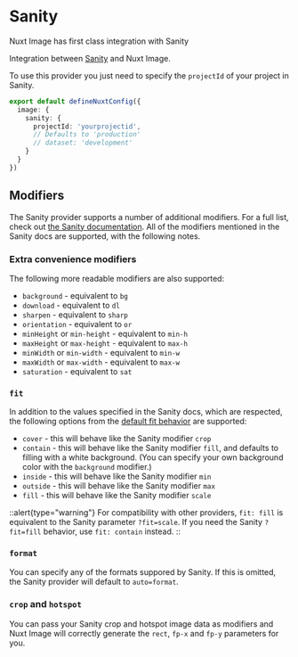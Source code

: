 # Sanity

Nuxt Image has first class integration with Sanity

Integration between [Sanity](https://www.sanity.io/docs/image-urls) and Nuxt Image.

To use this provider you just need to specify the `projectId` of your project in Sanity.

```ts [nuxt.config.ts]
export default defineNuxtConfig({
  image: {
    sanity: {
      projectId: 'yourprojectid',
      // Defaults to 'production'
      // dataset: 'development'
    }
  }
})
```

## Modifiers

The Sanity provider supports a number of additional modifiers. For a full list, check out [the Sanity documentation](https://www.sanity.io/docs/image-urls). All of the modifiers mentioned in the Sanity docs are supported, with the following notes.

### Extra convenience modifiers

The following more readable modifiers are also supported:

- `background` - equivalent to `bg`
- `download` - equivalent to `dl`
- `sharpen` - equivalent to `sharp`
- `orientation` - equivalent to `or`
- `minHeight` or `min-height` - equivalent to `min-h`
- `maxHeight` or `max-height` - equivalent to `max-h`
- `minWidth` or `min-width` - equivalent to `min-w`
- `maxWidth` or `max-width` - equivalent to `max-w`
- `saturation` - equivalent to `sat`

### `fit`

In addition to the values specified in the Sanity docs, which are respected, the following options from the [default fit behavior](/components/nuxt-img#fit) are supported:

- `cover` - this will behave like the Sanity modifier `crop`
- `contain` - this will behave like the Sanity modifier `fill`, and defaults to filling with a white background. (You can specify your own background color with the `background` modifier.)
- `inside` - this will behave like the Sanity modifier `min`
- `outside` - this will behave like the Sanity modifier `max`
- `fill` - this will behave like the Sanity modifier `scale`

::alert{type="warning"}
For compatibility with other providers, `fit: fill` is equivalent to the Sanity parameter `?fit=scale`. If you need the Sanity `?fit=fill` behavior, use `fit: contain` instead.
::

### `format`

You can specify any of the formats suppored by Sanity. If this is omitted, the Sanity provider will default to `auto=format`.

### `crop` and `hotspot`

You can pass your Sanity crop and hotspot image data as modifiers and Nuxt Image will correctly generate the `rect`, `fp-x` and `fp-y` parameters for you.
